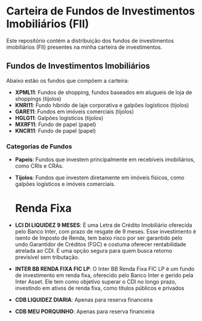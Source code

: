 # Carteira de Fundos de Investimentos Imobiliários (FII)

Este repositório contém a distribuição dos fundos de investimentos imobiliários (FII) presentes na minha carteira de investimentos.

## Fundos de Investimentos Imobiliários

Abaixo estão os fundos que compõem a carteira:


- **XPML11**: Fundos de shopping, fundos baseados em alugueis de loja de shoppings (tijolos)
- **KNRI11**: Fundo híbrido de laje corporativa e galpões logísticos (tijolos)
- **GARE11**: Fundos em imóveis comerciais (tijolos)
- **HGLG11**: Galpões logísticos (tijolos)
- **MXRF11**: Fundo de papel (papel)
- **KNCR11**: Fundo de papel (papel)

### Categorias de Fundos

- **Papeis**: Fundos que investem principalmente em recebíveis imobiliários, como CRIs e CRAs.
- **Tijolos**: Fundos que investem diretamente em imóveis físicos, como galpões logísticos e imóveis comerciais.

  # Renda Fixa

- **LCI DI LIQUIDEZ 9 MESES**: É uma Letra de Crédito Imobiliário oferecida pelo Banco Inter, com prazo de resgate de 9 meses. Esse investimento é isento de Imposto de Renda, tem baixo risco por ser garantido pelo undo Garantidor de Créditos (FGC) e costuma oferecer rentabilidade atrelada ao CDI. É uma opção segura para quem busca retorno previsível sem tributação.
- **INTER BB RENDA FIXA FIC LP**: O Inter BB Renda Fixa FIC LP é um fundo de investimento em renda fixa, oferecido pelo Banco Inter e gerido pela Inter Asset. Ele tem como objetivo superar o CDI no longo prazo, investindo em ativos de renda fixa, como títulos públicos e privados
- **CDB LIQUIDEZ DIARIA**: Apenas para reserva financeira
- **CDB MEU PORQUINHO**: Apenas para reserva financeira

